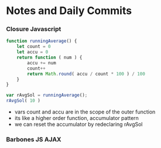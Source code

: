 # Notes and Daily Commits


### Closure Javascript
```javascript
function runningAverage() {
    let count = 0
    let accu = 0
    return function ( num ) {
        accu += num
        count++
        return Math.round( accu / count * 100 ) / 100
    }
}

var rAvgSol = runningAverage();
rAvgSol( 10 )
```

* vars count and accu are in the scope of the outer function
* its like a higher order function, accumulator pattern
* we can reset the accumulator by redeclaring rAvgSol


### Barbones JS AJAX
```javascript

```
